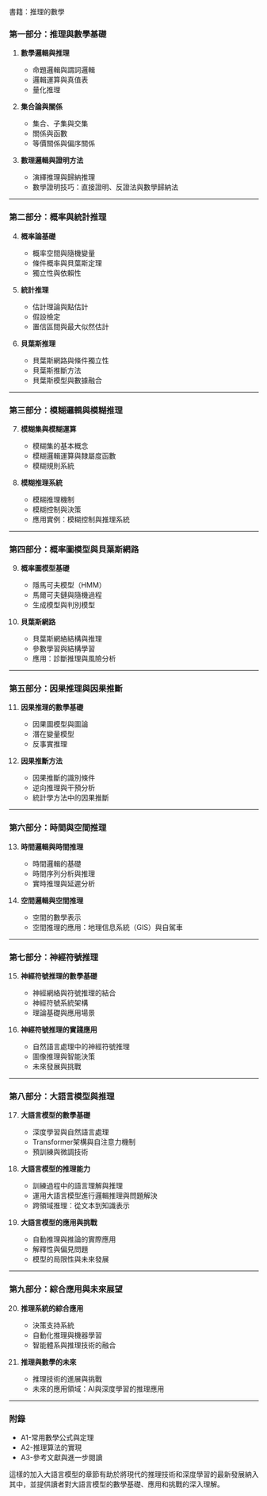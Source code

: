 書籍：推理的數學

### **第一部分：推理與數學基礎**
1. **數學邏輯與推理**
   - 命題邏輯與謂詞邏輯
   - 邏輯運算與真值表
   - 量化推理

2. **集合論與關係**
   - 集合、子集與交集
   - 關係與函數
   - 等價關係與偏序關係

3. **數理邏輯與證明方法**
   - 演繹推理與歸納推理
   - 數學證明技巧：直接證明、反證法與數學歸納法

---

### **第二部分：概率與統計推理**
4. **概率論基礎**
   - 概率空間與隨機變量
   - 條件概率與貝葉斯定理
   - 獨立性與依賴性

5. **統計推理**
   - 估計理論與點估計
   - 假設檢定
   - 置信區間與最大似然估計

6. **貝葉斯推理**
   - 貝葉斯網路與條件獨立性
   - 貝葉斯推斷方法
   - 貝葉斯模型與數據融合

---

### **第三部分：模糊邏輯與模糊推理**
7. **模糊集與模糊運算**
   - 模糊集的基本概念
   - 模糊邏輯運算與隸屬度函數
   - 模糊規則系統

8. **模糊推理系統**
   - 模糊推理機制
   - 模糊控制與決策
   - 應用實例：模糊控制與推理系統

---

### **第四部分：概率圖模型與貝葉斯網路**
9. **概率圖模型基礎**
   - 隱馬可夫模型（HMM）
   - 馬爾可夫鏈與隨機過程
   - 生成模型與判別模型

10. **貝葉斯網路**
    - 貝葉斯網絡結構與推理
    - 參數學習與結構學習
    - 應用：診斷推理與風險分析

---

### **第五部分：因果推理與因果推斷**
11. **因果推理的數學基礎**
    - 因果圖模型與圖論
    - 潛在變量模型
    - 反事實推理

12. **因果推斷方法**
    - 因果推斷的識別條件
    - 逆向推理與干預分析
    - 統計學方法中的因果推斷

---

### **第六部分：時間與空間推理**
13. **時間邏輯與時間推理**
    - 時間邏輯的基礎
    - 時間序列分析與推理
    - 實時推理與延遲分析

14. **空間邏輯與空間推理**
    - 空間的數學表示
    - 空間推理的應用：地理信息系統（GIS）與自駕車

---

### **第七部分：神經符號推理**
15. **神經符號推理的數學基礎**
    - 神經網絡與符號推理的結合
    - 神經符號系統架構
    - 理論基礎與應用場景

16. **神經符號推理的實踐應用**
    - 自然語言處理中的神經符號推理
    - 圖像推理與智能決策
    - 未來發展與挑戰

---

### **第八部分：大語言模型與推理**
17. **大語言模型的數學基礎**
    - 深度學習與自然語言處理
    - Transformer架構與自注意力機制
    - 預訓練與微調技術

18. **大語言模型的推理能力**
    - 訓練過程中的語言理解與推理
    - 運用大語言模型進行邏輯推理與問題解決
    - 跨領域推理：從文本到知識表示

19. **大語言模型的應用與挑戰**
    - 自動推理與推論的實際應用
    - 解釋性與偏見問題
    - 模型的局限性與未來發展

---

### **第九部分：綜合應用與未來展望**
20. **推理系統的綜合應用**
    - 決策支持系統
    - 自動化推理與機器學習
    - 智能體系與推理技術的融合

21. **推理與數學的未來**
    - 推理技術的進展與挑戰
    - 未來的應用領域：AI與深度學習的推理應用

---

### **附錄**
- A1-常用數學公式與定理
- A2-推理算法的實現
- A3-參考文獻與進一步閱讀

這樣的加入大語言模型的章節有助於將現代的推理技術和深度學習的最新發展納入其中，並提供讀者對大語言模型的數學基礎、應用和挑戰的深入理解。
